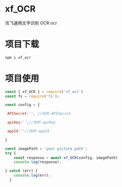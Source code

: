 # xf_OCR
讯飞通用文字识别 OCR ocr

# 项目下载

```javascript
npm i xf_ocr
```

# 项目使用

``` javascript
const { xf_OCR } = require('xf_ocr')
const fs = require('fs');

const config = {

 APISecret:'', //你的 APISecret 

 apiKey:'',//你的 apiKey

 appId:''//你的 appId

}

const imagePath = 'your picture path';
try {
    const response = await xf_OCR(config, imagePath)
    console.log(response);

} catch (err) {
    console.log(err);
  }


```